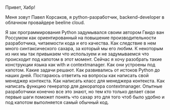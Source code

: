 Привет, Хабр! 

Меня зовут Павел Корсаков, я python-разработчик, backend-developer в облачном провайдере beeline cloud.

Я зак программирования Python задумывался своим автором	Гвидо ван Россумом как ориентированный на повышение 
производительности разработчика, читаемости кода и его качества. Как следствие в нем много синтаксического сахара, 
за который мы его любим. К некоторым из них мы так привыкаем что используем и не задумываемся что происходит под 
капотом в этот момент. Сейчас я хочу разобрать такие конструкции языка как with и contextmanager. Как они устроены 
под капотом. Какие задачи решают. Как развивались от истоков Python до наших дней. Постараюсь ответить на вопросы 
как написать свой менеджер контекста. Как написать класс для менеджера контекста. Как написать функцию генератор 
для декоратора contextmanager. Опытные разработчики конечно все это знают, но тем кто только делает свои первые шаги
поможет понять что сахар это для того чтоб было удобно и под капотом выполняется самый обычный код.
